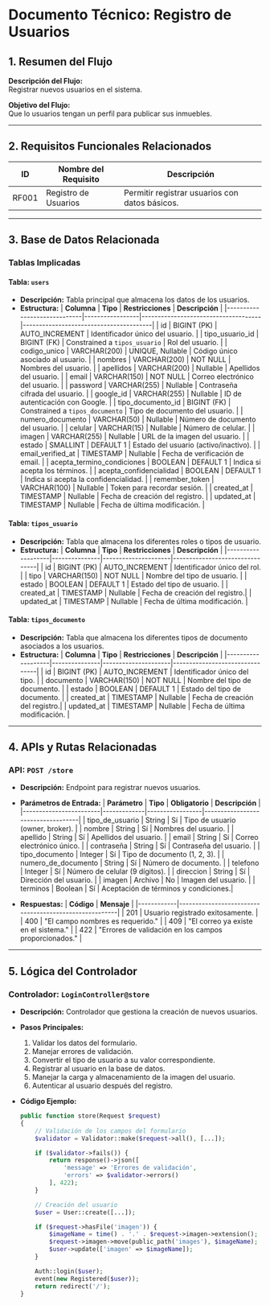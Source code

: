 # Documento Técnico: Registro de Usuarios

## 1. Resumen del Flujo
**Descripción del Flujo:**  
Registrar nuevos usuarios en el sistema.

**Objetivo del Flujo:**  
Que lo usuarios tengan un perfil para publicar sus inmuebles.

---

## 2. Requisitos Funcionales Relacionados
| **ID** | **Nombre del Requisito**         | **Descripción**                                |
|--------|----------------------------------|-----------------------------------------------|
| RF001  | Registro de Usuarios            | Permitir registrar usuarios con datos básicos.|

---

## 3. Base de Datos Relacionada
### Tablas Implicadas
#### Tabla: `users`
- **Descripción:** Tabla principal que almacena los datos de los usuarios.
- **Estructura:**
  | **Columna**                 | **Tipo**        | **Restricciones**                   | **Descripción**                        |
  |-----------------------------|-----------------|-------------------------------------|----------------------------------------|
  | id                          | BIGINT (PK)     | AUTO_INCREMENT                      | Identificador único del usuario.       |
  | tipo_usuario_id             | BIGINT (FK)     | Constrained a `tipos_usuario`       | Rol del usuario.                       |
  | codigo_unico                | VARCHAR(200)    | UNIQUE, Nullable                    | Código único asociado al usuario.      |
  | nombres                     | VARCHAR(200)    | NOT NULL                            | Nombres del usuario.                   |
  | apellidos                   | VARCHAR(200)    | Nullable                            | Apellidos del usuario.                 |
  | email                       | VARCHAR(150)    | NOT NULL                            | Correo electrónico del usuario.        |
  | password                    | VARCHAR(255)    | Nullable                            | Contraseña cifrada del usuario.        |
  | google_id                   | VARCHAR(255)    | Nullable                            | ID de autenticación con Google.        |
  | tipo_documento_id           | BIGINT (FK)     | Constrained a `tipos_documento`     | Tipo de documento del usuario.         |
  | numero_documento            | VARCHAR(50)     | Nullable                            | Número de documento del usuario.       |
  | celular                     | VARCHAR(15)     | Nullable                            | Número de celular.                     |
  | imagen                      | VARCHAR(255)    | Nullable                            | URL de la imagen del usuario.          |
  | estado                      | SMALLINT        | DEFAULT 1                           | Estado del usuario (activo/inactivo).  |
  | email_verified_at           | TIMESTAMP       | Nullable                            | Fecha de verificación de email.        |
  | acepta_termino_condiciones  | BOOLEAN         | DEFAULT 1                           | Indica si acepta los términos.         |
  | acepta_confidencialidad     | BOOLEAN         | DEFAULT 1                           | Indica si acepta la confidencialidad.  |
  | remember_token              | VARCHAR(100)    | Nullable                            | Token para recordar sesión.            |
  | created_at                  | TIMESTAMP       | Nullable                            | Fecha de creación del registro.        |
  | updated_at                  | TIMESTAMP       | Nullable                            | Fecha de última modificación.          |

#### Tabla: `tipos_usuario`
- **Descripción:** Tabla que almacena los diferentes roles o tipos de usuario.
- **Estructura:**
  | **Columna**       | **Tipo**      | **Restricciones**   | **Descripción**                |
  |-------------------|---------------|---------------------|--------------------------------|
  | id                | BIGINT (PK)  | AUTO_INCREMENT      | Identificador único del rol.   |
  | tipo              | VARCHAR(150) | NOT NULL            | Nombre del tipo de usuario.    |
  | estado            | BOOLEAN      | DEFAULT 1           | Estado del tipo de usuario.    |
  | created_at        | TIMESTAMP    | Nullable            | Fecha de creación del registro.|
  | updated_at        | TIMESTAMP    | Nullable            | Fecha de última modificación.  |

#### Tabla: `tipos_documento`
- **Descripción:** Tabla que almacena los diferentes tipos de documento asociados a los usuarios.
- **Estructura:**
  | **Columna**       | **Tipo**      | **Restricciones**   | **Descripción**                |
  |-------------------|---------------|---------------------|--------------------------------|
  | id                | BIGINT (PK)  | AUTO_INCREMENT      | Identificador único del tipo.  |
  | documento         | VARCHAR(150) | NOT NULL            | Nombre del tipo de documento.  |
  | estado            | BOOLEAN      | DEFAULT 1           | Estado del tipo de documento.  |
  | created_at        | TIMESTAMP    | Nullable            | Fecha de creación del registro.|
  | updated_at        | TIMESTAMP    | Nullable            | Fecha de última modificación.  |

---

## 4. APIs y Rutas Relacionadas
### API: `POST /store`
- **Descripción:** Endpoint para registrar nuevos usuarios.  
- **Parámetros de Entrada:**
  | **Parámetro**          | **Tipo**    | **Obligatorio** | **Descripción**                   |
  |------------------------|-------------|-----------------|-----------------------------------|
  | tipo_de_usuario        | String      | Sí              | Tipo de usuario (owner, broker). |
  | nombre                 | String      | Sí              | Nombres del usuario.             |
  | apellido               | String      | Sí              | Apellidos del usuario.           |
  | email                  | String      | Sí              | Correo electrónico único.        |
  | contraseña             | String      | Sí              | Contraseña del usuario.          |
  | tipo_documento         | Integer     | Sí              | Tipo de documento (1, 2, 3).     |
  | numero_de_documento    | String      | Sí              | Número de documento.             |
  | telefono               | Integer     | Sí              | Número de celular (9 dígitos).   |
  | direccion              | String      | Sí              | Dirección del usuario.           |
  | imagen                 | Archivo     | No              | Imagen del usuario.              |
  | terminos               | Boolean     | Sí              | Aceptación de términos y condiciones.|

- **Respuestas:**
  | **Código** | **Mensaje**                                           |
  |------------|-------------------------------------------------------|
  | 201        | Usuario registrado exitosamente.                      |
  | 400        | "El campo nombres es requerido."                      |
  | 409        | "El correo ya existe en el sistema."                  |
  | 422        | "Errores de validación en los campos proporcionados." |

---

## 5. Lógica del Controlador
### Controlador: `LoginController@store`
- **Descripción:** Controlador que gestiona la creación de nuevos usuarios.
- **Pasos Principales:**
  1. Validar los datos del formulario.
  2. Manejar errores de validación.
  3. Convertir el tipo de usuario a su valor correspondiente.
  4. Registrar al usuario en la base de datos.
  5. Manejar la carga y almacenamiento de la imagen del usuario.
  6. Autenticar al usuario después del registro.

- **Código Ejemplo:**
  ```php
  public function store(Request $request)
  {
      // Validación de los campos del formulario
      $validator = Validator::make($request->all(), [...]);

      if ($validator->fails()) {
          return response()->json([
              'message' => 'Errores de validación',
              'errors' => $validator->errors()
          ], 422);
      }

      // Creación del usuario
      $user = User::create([...]);

      if ($request->hasFile('imagen')) {
          $imageName = time() . '.' . $request->imagen->extension();
          $request->imagen->move(public_path('images'), $imageName);
          $user->update(['imagen' => $imageName]);
      }

      Auth::login($user);
      event(new Registered($user));
      return redirect('/');
  }
